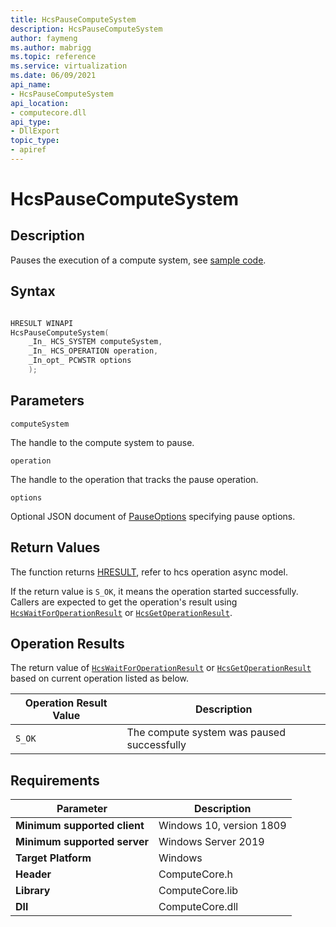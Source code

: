 ```yaml
---
title: HcsPauseComputeSystem
description: HcsPauseComputeSystem
author: faymeng
ms.author: mabrigg
ms.topic: reference
ms.service: virtualization
ms.date: 06/09/2021
api_name:
- HcsPauseComputeSystem
api_location:
- computecore.dll
api_type:
- DllExport
topic_type: 
- apiref
---
```

# HcsPauseComputeSystem

## Description

Pauses the execution of a compute system, see [sample code](./ComputeSystemSample.md#PauseResumeCS).

## Syntax

```cpp

HRESULT WINAPI
HcsPauseComputeSystem(
    _In_ HCS_SYSTEM computeSystem,
    _In_ HCS_OPERATION operation,
    _In_opt_ PCWSTR options
    );
```

## Parameters

`computeSystem`

The handle to the compute system to pause.

`operation`

The handle to the operation that tracks the pause operation.

`options`

Optional JSON document of [PauseOptions](./../SchemaReference.md#PauseOptions) specifying pause options.

## Return Values

The function returns [HRESULT](./HCSHResult.md), refer to hcs operation async model.

If the return value is `S_OK`, it means the operation started successfully. Callers are expected to get the operation's result using [`HcsWaitForOperationResult`](./HcsWaitForOperationResult.md) or [`HcsGetOperationResult`](./HcsGetOperationResult.md).

## Operation Results

The return value of [`HcsWaitForOperationResult`](./HcsWaitForOperationResult.md) or [`HcsGetOperationResult`](./HcsGetOperationResult.md) based on current operation listed as below.

| Operation Result Value | Description |
| -- | -- |
| `S_OK` | The compute system was paused successfully |

## Requirements

|Parameter|Description|
|---|---|
| **Minimum supported client** | Windows 10, version 1809 |
| **Minimum supported server** | Windows Server 2019 |
| **Target Platform** | Windows |
| **Header** | ComputeCore.h |
| **Library** | ComputeCore.lib |
| **Dll** | ComputeCore.dll |
